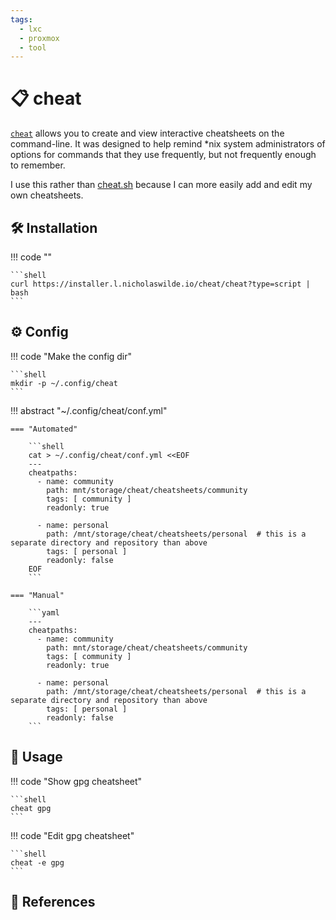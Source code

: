 ```yaml
---
tags:
  - lxc
  - proxmox
  - tool
---
```

# :clipboard: cheat

[`cheat`][1] allows you to create and view interactive cheatsheets on the
command-line. It was designed to help remind *nix system administrators
of options for commands that they use frequently, but not frequently
enough to remember.

I use this rather than [cheat.sh][2] because I can more easily add and edit my own cheatsheets.

## :hammer_and_wrench: Installation

!!! code ""

    ```shell
    curl https://installer.l.nicholaswilde.io/cheat/cheat?type=script | bash
    ```

## :gear: Config

!!! code "Make the config dir"

    ```shell
    mkdir -p ~/.config/cheat
    ```

!!! abstract "~/.config/cheat/conf.yml"

    === "Automated"

        ```shell
        cat > ~/.config/cheat/conf.yml <<EOF
        ---
        cheatpaths:
          - name: community                
            path: mnt/storage/cheat/cheatsheets/community
            tags: [ community ]            
            readonly: true

          - name: personal
            path: /mnt/storage/cheat/cheatsheets/personal  # this is a separate directory and repository than above
            tags: [ personal ]
            readonly: false
        EOF
        ```

    === "Manual"

        ```yaml
        ---
        cheatpaths:
          - name: community                
            path: mnt/storage/cheat/cheatsheets/community
            tags: [ community ]            
            readonly: true

          - name: personal
            path: /mnt/storage/cheat/cheatsheets/personal  # this is a separate directory and repository than above
            tags: [ personal ]
            readonly: false 
        ```
        
## :pencil: Usage

!!! code "Show gpg cheatsheet"

    ```shell
    cheat gpg
    ```

!!! code "Edit gpg cheatsheet"

    ```shell
    cheat -e gpg
    ```

## :link: References

[1]: <https://github.com/cheat/cheat>
[2]: <https://cheat.sh>
